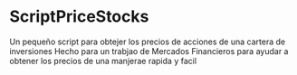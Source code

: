 # ScriptPriceStocks
 Un pequeño script para obtejer los precios de acciones de una cartera de inversiones
Hecho para un trabjao de Mercados Financieros para ayudar a obtener los precios de una manjerae rapida y facil
